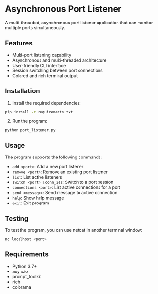# Asynchronous Port Listener

A multi-threaded, asynchronous port listener application that can monitor multiple ports simultaneously.

## Features

- Multi-port listening capability
- Asynchronous and multi-threaded architecture
- User-friendly CLI interface
- Session switching between port connections
- Colored and rich terminal output

## Installation

1. Install the required dependencies:
```bash
pip install -r requirements.txt
```

2. Run the program:
```bash
python port_listener.py
```

## Usage

The program supports the following commands:

- `add <port>`: Add a new port listener
- `remove <port>`: Remove an existing port listener
- `list`: List active listeners
- `switch <port> [conn_id]`: Switch to a port session
- `connections <port>`: List active connections for a port
- `send <message>`: Send message to active connection
- `help`: Show help message
- `exit`: Exit program

## Testing

To test the program, you can use netcat in another terminal window:

```bash
nc localhost <port>
```

## Requirements

- Python 3.7+
- asyncio
- prompt_toolkit
- rich
- colorama 